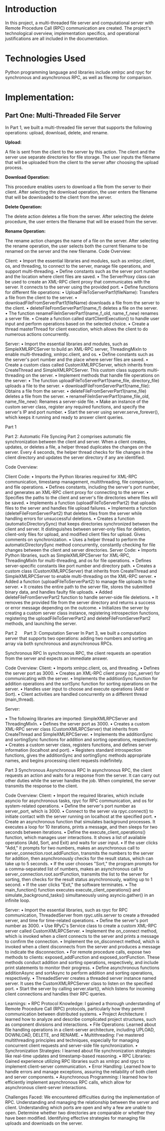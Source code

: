 

# Introduction
In this project, a multi-threaded file server and computational server with Remote Procedure Call (RPC) communication are created. The project's technological overview, implementation specifics, and operational justifications are all included in the documentation.

# Technologies Used
Python programming language and libraries include xmlrpc and rpyc for synchronous and asynchronous RPC, as well as filecmp for comparison.

# Implementation: 

## Part One: Multi-Threaded File Server
In Part 1, we built a multi-threaded file server that supports the following operations: upload, download, delete, and rename.

**Upload:**

A file is sent from the client to the server by this action.
The client and the server use separate directories for file storage.
The user inputs the filename that will be uploaded from the client to the server after choosing the upload process.

**Download Operation:**

This procedure enables users to download a file from the server to their client.
After selecting the download operation, the user enters the filename that will be downloaded to the client from the server.

**Delete Operation:**

The delete action deletes a file from the server.
After selecting the delete procedure, the user enters the filename that will be erased from the server.

**Rename Operation:**

The rename action changes the name of a file on the server.
After selecting the rename operation, the user selects both the current filename to be renamed on the server and the new filename.
Code Overview:

Client:
•	Import the essential libraries and modules, such as xmlrpc.client, os, and threading, to connect to the server, manage file operations, and support multi-threading.
•	Define constants such as the server port number and the location where client files are saved.
•	The ServerProxy class can be used to create an XML-RPC client proxy that communicates with the server. It connects to the server using the provided port.
•	Define functions for different file operations:
•	UploadFileToServerPart1(fileName): Transfers a file from the client to the server.
•	downloadFileFromServerPart1(fileName) downloads a file from the server to the client.
•	deleteFileFromServerPart1(name_f) deletes a file on the server.
•	The function renameFileInServerPart1(name_f_old, name_f_new) renames a server file.
•	Create a function called startClientExecution() to handle user input and perform operations based on the selected choice.
•	Create a thread masterThread for client execution, which allows the client to do numerous actions concurrently.

Server:
•	Import the essential libraries and modules, such as SimpleXMLRPCServer to build an XML-RPC server, ThreadingMixIn to enable multi-threading, xmlrpc.client, and os.
•	Define constants such as the server's port number and the place where server files are saved.
•	Create a custom class called CustomXMLRPCServer, which inherits from CreateThread and SimpleXMLRPCServer. This custom class supports multi-threading on the server.
•	Implement methods that handle file operations on the server:
•	The function uploadFileToServerPart1(name_file, directory_file) uploads a file to the server.
•	downloadFileFromServerPart1(name_file): Obtains a file from the server.
•	deleteFileFromServerPart1(name_file) deletes a file from the server.
•	renameFileInServerPart1(name_file_old, name_file_new): Renames a server-side file.
•	Make an instance of the custom server class, register any required functions, and specify the server's IP and port number. 
•	Start the server using server.serve_forever(), which keeps it running and ready to answer client queries.

 
  
    
 
Part 1


Part 2: Automatic File Syncing
Part 2 comprises automatic file synchronization between the client and server. When a client creates, updates, or deletes a file, a helper thread duplicates the changes on the server.
Every 4 seconds, the helper thread checks for file changes in the client directory and updates the server directory if any are identified.

Code Overview:

Client Code:
•	Imports the Python libraries required for XML-RPC communication, timestamp management, multithreading, file comparison, and file operations.
•	Defines constants, including the server's port number, and generates an XML-RPC client proxy for connecting to the server.
•	Specifies the paths to the client and server's file directories where files will be saved.
•	Implements a function (uploadFileToServerPart2) that uploads files to the server and handles file upload failures.
•	Implements a function (deleteFileFromServerPart2) that deletes files from the server while handling errors for unsuccessful deletions.
•	Creates a function (automaticDirectorySync) that keeps directories synchronized between the client and server. It distinguishes between server-only files for deletion, client-only files for upload, and modified client files for upload. Gives comments on synchronization.
•	Uses a helper thread to perform the automaticDirectorySync method concurrently, constantly checking for file changes between the client and server directories.
Server Code:
•	Imports Python libraries, such as SimpleXMLRPCServer for XML-RPC, ThreadingMixIn for multi-threading, and os for file operations.
•	Defines server-specific constants like port number and directory path.
•	Creates a custom class (CustomXMLRPCServer) that inherits from CreateThread and SimpleXMLRPCServer to enable multi-threading on the XML-RPC server.
•	Added a function (uploadFileToServerPart2) to manage file uploads to the server.
•	It creates the entire path to the server file, stores the submitted binary data, and handles faulty file uploads.
•	Added deleteFileFromServerPart2 function to handle server-side file deletions. 
•	It removes the provided file from the server directory and returns a success or error message depending on the outcome.
•	Initializes the server by creating a custom server class instance, registering introspection functions, registering the uploadFileToServerPart2 and deleteFileFromServerPart2 methods, and launching the server.

   
Part 2
 
Part 3: Computation Server
In Part 3, we built a computation server that supports two operations: adding two numbers and sorting an array via both synchronous and asynchronous RPCs.

Synchronous RPC
In synchronous RPC, the client requests an operation from the server and expects an immediate answer.

Code Overview:
Client:
•	Imports xmlrpc.client, os, and threading.
•	Defines the server port as 3000.
•	Creates an XML-RPC client proxy (rpc_server) for communicating with the server.
•	Implements the additionSync function for addition operations and the sortSync function for sorting operations on the server.
•	Handles user input to choose and execute operations (Add or Sort).
•	Client activities are handled concurrently on a different thread (main_thread).

Server:

•	The following libraries are imported: SimpleXMLRPCServer and ThreadingMixIn.
•	Defines the server port as 3000.
•	Creates a custom XML-RPC server class (CustomXMLRPCServer) that inherits from CreateThread and SimpleXMLRPCServer.
•	Implements the additionSync and sortingSync functions for addition and sorting operations, respectively.
•	Creates a custom server class, registers functions, and defines server information (localhost and port).
•	Registers standard introspection functions, gives the additionSync and sortingSync methods appropriate names, and begins processing client requests indefinitely.
 
Part 3 Synchronous
Asynchronous RPC
In asynchronous RPC, the client requests an action and waits for a response from the server. It can carry out other duties while the server handles the job. When completed, the server transmits the response to the client.

Code Overview:
Client:
•	Import the required libraries, which include asyncio for asynchronous tasks, rpyc for RPC communication, and os for system-related operations.
•	Define the server's port number as server_port, which is 3000.
•	Connect to the server via rpyc.connect() to initiate contact with the server running on localhost at the specified port.
•	Create an asynchronous function that simulates background processes. It executes a loop for 10 iterations, prints a message, and then sleeps for two seconds between iterations.
•	Define the execute_client_operations() function, which manages user interactions. It shows a list of available operations (Add, Sort, and Exit) and waits for user input.
•	If the user clicks "Add," it prompts for two numbers, makes an asynchronous call to server_connection.root.addFunction, transmits the numbers to the server for addition, then asynchronously checks for the result status, which can take up to 5 seconds.
•	If the user chooses "Sort," the program prompts for a comma-separated list of numbers, makes an asynchronous call to server_connection.root.sortFunction, transmits the list to the server for sorting, then checks for the result status asynchronously, waiting up to 1 second.
•	If the user clicks "Exit," the software terminates.
•	The main_function() function executes execute_client_operations() and simulate_background_tasks() simultaneously using asyncio.gather() in an infinite loop.


Server: 
•	Import the essential libraries, such as rpyc for RPC communication, ThreadedServer from rpyc.utils.server to create a threaded server, and time for time-related operations.
•	Define the server's port number as 3000.
•	Use RPyC's Service class to create a custom XML-RPC server called CustomXMLRPCServer.
•	Implement the on_connect method, which is invoked when a client connects to the server and prints a message to confirm the connection.
•	Implement the on_disconnect method, which is invoked when a client disconnects from the server and produces a message to indicate the disconnection.
•	For remote procedure calls, expose two methods to clients: exposed_addFunction and exposed_sortFunction. These methods conduct addition and sorting operations, respectively, and include print statements to monitor their progress.
•	Define asynchronous functions additionAsync and sortAsync to perform addition and sorting operations, respectively.
•	ThreadedServer creates a threaded server instance named server. It uses the CustomXMLRPCServer class to listen on the specified port.
•	Start the server by calling server.start(), which listens for incoming client connections and handles their RPC queries.

Learnings:
•	RPC Protocol Knowledge: I gained a thorough understanding of Remote Procedure Call (RPC) protocols, particularly how they permit communication between distributed systems.
•	Project Architecture: I learned how to analyze and describe complicated project structures, such as component divisions and interactions.
•	File Operations: Learned about file handling operations in a client-server architecture, including UPLOAD, DOWNLOAD, DELETE, and RENAME.
•	Multithreading: I've mastered multithreading principles and techniques, especially for managing concurrent client requests and server-side file synchronization.
•	Synchronization Strategies: I learned about file synchronization strategies like real-time updates and timestamp-based reasoning.
•	RPC Libraries: Gained experience utilizing RPC libraries such as xmlrpc and rpyc to implement client-server communication.
•	Error Handling: Learned how to handle errors and manage exceptions, assuring the reliability of both client and server components.
•	Asynchronous Programming: I learned how to efficiently implement asynchronous RPC calls, which allow for asynchronous client-server interactions.

Challenges Faced:
We encountered difficulties during the implementation of RPC. Understanding and managing the relationship between the server and client. Understanding which ports are open and why a few are unable to open. Determine whether two directories are comparable or whether they have been modified. Identifying effective strategies for managing file uploads and downloads on the server.



